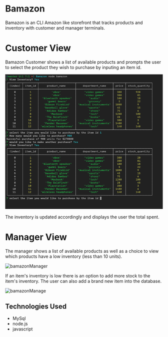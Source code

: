 # Bamazon
Bamazon is an CLI Amazon like storefront that tracks products and inventory with customer and manager terminals.

# Customer View
Bamazon Customer shows a list of available products and prompts the user to select the product they wish to purchase by inputing an item id.  

![bamazon](bamazon.png)

The inventory is updated accordingly and displays the user the total spent.  

# Manager View
The manager shows a list of available products as well as a choice to view which products have a low inventory (less than 10 units).

![bamazonManager](bamazon2.png)

If an item's inventory is low there is an option to add more stock to the item's inventory.  The user can also add a brand new item into the database. 

![bamazonManage](bamazon3.png)

## Technologies Used
- MySql 
- node.js 
- javascript 
